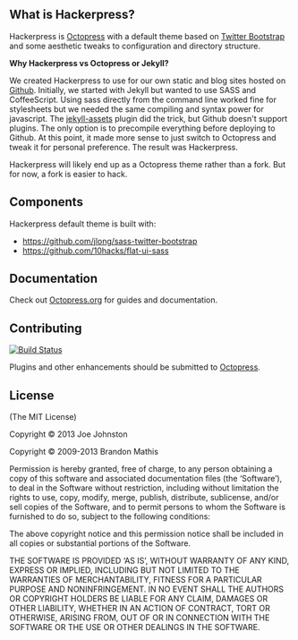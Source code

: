 ## What is Hackerpress?

Hackerpress is [Octopress](https://github.com/imathis/octopress) with a default theme based on [Twitter Bootstrap](http://twitter.github.io/bootstrap/) and some aesthetic tweaks to configuration and directory structure.

**Why Hackerpress vs Octopress or Jekyll?**

We created Hackerpress to use for our own static and blog sites hosted on [Github](https://github.com/10hacks). 
Initially, we started with Jekyll but wanted to use SASS and CoffeeScript. Using sass directly from the command line
worked fine for stylesheets but we needed the same compiling and syntax power for javascript.
The [jekyll-assets](https://github.com/ixti/jekyll-assets) plugin did the trick, but Github doesn't support
plugins. The only option is to precompile everything before deploying to Github. At this point, it made more 
sense to just switch to Octopress and tweak it for personal preference. The result was Hackerpress.

Hackerpress will likely end up as a Octopress theme rather than a fork. But for now, a fork is easier to hack.

## Components

Hackerpress default theme is built with:

* https://github.com/jlong/sass-twitter-bootstrap
* https://github.com/10hacks/flat-ui-sass


## Documentation

Check out [Octopress.org](http://octopress.org/docs) for guides and documentation.


## Contributing

[![Build Status](https://travis-ci.org/10hacks/hackerpress.png?branch=master)](https://travis-ci.org/10hacks/hackerpress)

Plugins and other enhancements should be submitted to [Octopress](https://github.com/imathis/octopress).


## License
(The MIT License)

Copyright © 2013 Joe Johnston

Copyright © 2009-2013 Brandon Mathis

Permission is hereby granted, free of charge, to any person obtaining a copy of this software and associated documentation files (the ‘Software’), to deal in the Software without restriction, including without limitation the rights to use, copy, modify, merge, publish, distribute, sublicense, and/or sell copies of the Software, and to permit persons to whom the Software is furnished to do so, subject to the following conditions:

The above copyright notice and this permission notice shall be included in all copies or substantial portions of the Software.

THE SOFTWARE IS PROVIDED ‘AS IS’, WITHOUT WARRANTY OF ANY KIND, EXPRESS OR IMPLIED, INCLUDING BUT NOT LIMITED TO THE WARRANTIES OF MERCHANTABILITY, FITNESS FOR A PARTICULAR PURPOSE AND NONINFRINGEMENT. IN NO EVENT SHALL THE AUTHORS OR COPYRIGHT HOLDERS BE LIABLE FOR ANY CLAIM, DAMAGES OR OTHER LIABILITY, WHETHER IN AN ACTION OF CONTRACT, TORT OR OTHERWISE, ARISING FROM, OUT OF OR IN CONNECTION WITH THE SOFTWARE OR THE USE OR OTHER DEALINGS IN THE SOFTWARE.
